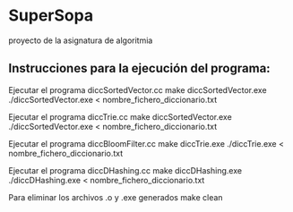 # SuperSopa
proyecto de la asignatura de algoritmia

## Instrucciones para la ejecución del programa:

Ejecutar el programa diccSortedVector.cc
    make diccSortedVector.exe
    ./diccSortedVector.exe < nombre_fichero_diccionario.txt

Ejecutar el programa diccTrie.cc
    make diccSortedVector.exe
    ./diccSortedVector.exe < nombre_fichero_diccionario.txt

Ejecutar el programa diccBloomFilter.cc
    make diccTrie.exe
    ./diccTrie.exe < nombre_fichero_diccionario.txt

Ejecutar el programa diccDHashing.cc
    make diccDHashing.exe
    ./diccDHashing.exe < nombre_fichero_diccionario.txt

Para eliminar los archivos .o y .exe generados
    make clean
